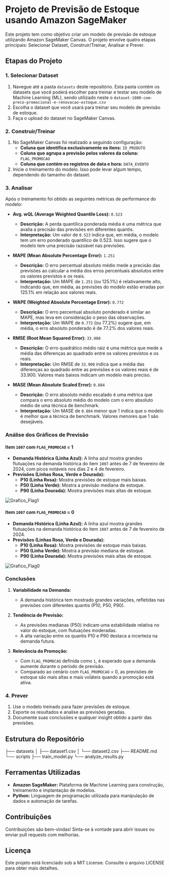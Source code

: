 # Projeto de Previsão de Estoque usando Amazon SageMaker

Este projeto tem como objetivo criar um modelo de previsão de estoque utilizando Amazon SageMaker Canvas. O projeto envolve quatro etapas principais: Selecionar Dataset, Construir/Treinar, Analisar e Prever.

## Etapas do Projeto

### 1. Selecionar Dataset

1. Navegue até a pasta `datasets` deste repositório. Esta pasta contém os datasets que você poderá escolher para treinar e testar seu modelo de Machine Learning (ML), sendo utilizado neste o `dataset-1000-com-preco-promocional-e-renovacao-estoque.csv`
2. Escolha o dataset que você usará para treinar seu modelo de previsão de estoque.
3. Faça o upload do dataset no SageMaker Canvas.

### 2. Construir/Treinar

1. No SageMaker Canvas foi realizado a seguindo configuração:
   - **Coluna que identifica exclusivamente os itens:** `ID_PRODUTO`
   - **Coluna que agrupa a previsão pelos valores da coluna:** `FLAG_PROMOCAO`
   - **Coluna que contém os registros de data e hora:** `DATA_EVENTO`
2. Inicie o treinamento do modelo. Isso pode levar algum tempo, dependendo do tamanho do dataset.

### 3. Analisar

Após o treinamento foi obtido as seguintes métricas de performance do modelo:

- **Avg. wQL (Average Weighted Quantile Loss):** `0.523`
  - **Descrição:** A perda quantílica ponderada média é uma métrica que avalia a precisão das previsões em diferentes quantis.
  - **Interpretação:** Um valor de `0.523` indica que, em média, o modelo tem um erro ponderado quantílico de 0.523. Isso sugere que o modelo tem uma precisão razoável nas previsões.

- **MAPE (Mean Absolute Percentage Error):** `1.251`
  - **Descrição:** O erro percentual absoluto médio mede a precisão das previsões ao calcular a média dos erros percentuais absolutos entre os valores previstos e os reais.
  - **Interpretação:** Um MAPE de `1.251` (ou 125.1%) é relativamente alto, indicando que, em média, as previsões do modelo estão erradas por 125.1% em relação aos valores reais.

- **WAPE (Weighted Absolute Percentage Error):** `0.772`
  - **Descrição:** O erro percentual absoluto ponderado é similar ao MAPE, mas leva em consideração o peso das observações.
  - **Interpretação:** Um WAPE de `0.772` (ou 77.2%) sugere que, em média, o erro absoluto ponderado é de 77.2% dos valores reais.

- **RMSE (Root Mean Squared Error):** `33.900`
  - **Descrição:** O erro quadrático médio raiz é uma métrica que mede a média das diferenças ao quadrado entre os valores previstos e os reais.
  - **Interpretação:** Um RMSE de `33.900` indica que a média das diferenças ao quadrado entre as previsões e os valores reais é de 33.900. Valores mais baixos indicam um modelo mais preciso.

- **MASE (Mean Absolute Scaled Error):** `0.884`
  - **Descrição:** O erro absoluto médio escalado é uma métrica que compara o erro absoluto médio do modelo com o erro absoluto médio de uma técnica de benchmark.
  - **Interpretação:** Um MASE de `0.884` menor que 1 indica que o modelo é melhor que a técnica de benchmark. Valores menores que 1 são desejáveis.

### Análise dos Gráficos de Previsão

#### Item `1007` com `FLAG_PROMOCAO` = 1

- **Demanda Histórica (Linha Azul):** A linha azul mostra grandes flutuações na demanda histórica do item `1007` antes de 7 de fevereiro de 2024, com picos notáveis nos dias 2 e 4 de fevereiro.
- **Previsões (Linhas Rosa, Verde e Dourada):**
  - **P10 (Linha Rosa):** Mostra previsões de estoque mais baixas.
  - **P50 (Linha Verde):** Mostra a previsão mediana de estoque.
  - **P90 (Linha Dourada):** Mostra previsões mais altas de estoque.

![Grafico_Flag1](https://github.com/leandroavidigal/Projetos_de_Machine_Learning/blob/main/Previsao_de_Estoque_usando_Amazon_SageMaker/datasets/Flag1_Previsao_de_Estoque_usando_Amazon_SageMaker.png) 

#### Item `1007` com `FLAG_PROMOCAO` = 0

- **Demanda Histórica (Linha Azul):** A linha azul mostra grandes flutuações na demanda histórica do item `1007` antes de 7 de fevereiro de 2024.
- **Previsões (Linhas Rosa, Verde e Dourada):**
  - **P10 (Linha Rosa):** Mostra previsões de estoque mais baixas.
  - **P50 (Linha Verde):** Mostra a previsão mediana de estoque.
  - **P90 (Linha Dourada):** Mostra previsões mais altas de estoque.

![Grafico_Flag0](https://github.com/leandroavidigal/Projetos_de_Machine_Learning/blob/main/Previsao_de_Estoque_usando_Amazon_SageMaker/datasets/Flag0_Previsao_de_Estoque_usando_Amazon_SageMaker.png) 


### Conclusões

1. **Variabilidade na Demanda:**
   - A demanda histórica tem mostrado grandes variações, refletidas nas previsões com diferentes quantis (P10, P50, P90).

2. **Tendência de Previsão:**
   - As previsões medianas (P50) indicam uma estabilidade relativa no valor do estoque, com flutuações moderadas.
   - A alta variação entre os quantis P10 e P90 destaca a incerteza na demanda futura.

3. **Relevância da Promoção:**
   - Com `FLAG_PROMOCAO` definida como `1`, é esperado que a demanda aumente durante o período de previsão.
   - Comparado ao cenário com `FLAG_PROMOCAO` = 0, as previsões de estoque são mais altas e mais voláteis quando a promoção está ativa.

### 4. Prever

1. Use o modelo treinado para fazer previsões de estoque.
2. Exporte os resultados e analise as previsões geradas.
3. Documente suas conclusões e qualquer insight obtido a partir das previsões.

## Estrutura do Repositório
├── datasets
│ ├── dataset1.csv
│ └── dataset2.csv
├── README.md
└── scripts
├── train_model.py
└── analyze_results.py


## Ferramentas Utilizadas

- **Amazon SageMaker:** Plataforma de Machine Learning para construção, treinamento e implantação de modelos.
- **Python:** Linguagem de programação utilizada para manipulação de dados e automação de tarefas.

## Contribuições

Contribuições são bem-vindas! Sinta-se à vontade para abrir issues ou enviar pull requests com melhorias.

## Licença

Este projeto está licenciado sob a MIT License. Consulte o arquivo LICENSE para obter mais detalhes.

